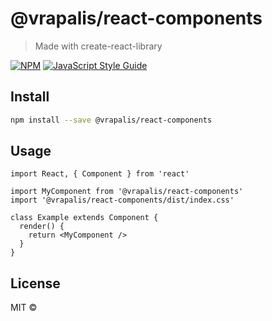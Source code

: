 # @vrapalis/react-components

> Made with create-react-library

[![NPM](https://img.shields.io/npm/v/@vrapalis/react-components.svg)](https://www.npmjs.com/package/@vrapalis/react-components) [![JavaScript Style Guide](https://img.shields.io/badge/code_style-standard-brightgreen.svg)](https://standardjs.com)

## Install

```bash
npm install --save @vrapalis/react-components
```

## Usage

```tsx
import React, { Component } from 'react'

import MyComponent from '@vrapalis/react-components'
import '@vrapalis/react-components/dist/index.css'

class Example extends Component {
  render() {
    return <MyComponent />
  }
}
```

## License

MIT © [](https://github.com/)
